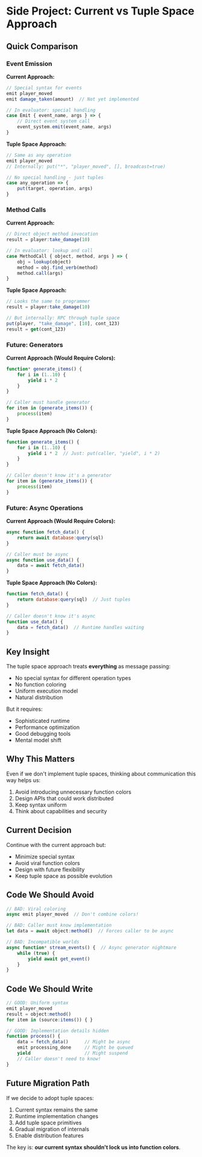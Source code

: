 # Side Project: Current vs Tuple Space Approach

## Quick Comparison

### Event Emission

**Current Approach:**
```javascript
// Special syntax for events
emit player_moved
emit damage_taken(amount)  // Not yet implemented

// In evaluator: special handling
case Emit { event_name, args } => {
    // Direct event system call
    event_system.emit(event_name, args)
}
```

**Tuple Space Approach:**
```javascript
// Same as any operation
emit player_moved
// Internally: put("*", "player_moved", [], broadcast=true)

// No special handling - just tuples
case any_operation => {
    put(target, operation, args)
}
```

### Method Calls

**Current Approach:**
```javascript
// Direct object method invocation
result = player:take_damage(10)

// In evaluator: lookup and call
case MethodCall { object, method, args } => {
    obj = lookup(object)
    method = obj.find_verb(method)
    method.call(args)
}
```

**Tuple Space Approach:**
```javascript
// Looks the same to programmer
result = player:take_damage(10)

// But internally: RPC through tuple space
put(player, "take_damage", [10], cont_123)
result = get(cont_123)
```

### Future: Generators

**Current Approach (Would Require Colors):**
```javascript
function* generate_items() {
    for i in (1..10) {
        yield i * 2
    }
}

// Caller must handle generator
for item in (generate_items()) {
    process(item)
}
```

**Tuple Space Approach (No Colors):**
```javascript
function generate_items() {
    for i in (1..10) {
        yield i * 2  // Just: put(caller, "yield", i * 2)
    }
}

// Caller doesn't know it's a generator
for item in (generate_items()) {
    process(item)
}
```

### Future: Async Operations

**Current Approach (Would Require Colors):**
```javascript
async function fetch_data() {
    return await database:query(sql)
}

// Caller must be async
async function use_data() {
    data = await fetch_data()
}
```

**Tuple Space Approach (No Colors):**
```javascript
function fetch_data() {
    return database:query(sql)  // Just tuples
}

// Caller doesn't know it's async
function use_data() {
    data = fetch_data()  // Runtime handles waiting
}
```

## Key Insight

The tuple space approach treats **everything** as message passing:
- No special syntax for different operation types
- No function coloring
- Uniform execution model
- Natural distribution

But it requires:
- Sophisticated runtime
- Performance optimization
- Good debugging tools
- Mental model shift

## Why This Matters

Even if we don't implement tuple spaces, thinking about communication this way helps us:
1. Avoid introducing unnecessary function colors
2. Design APIs that could work distributed
3. Keep syntax uniform
4. Think about capabilities and security

## Current Decision

Continue with the current approach but:
- Minimize special syntax
- Avoid viral function colors
- Design with future flexibility
- Keep tuple space as possible evolution

## Code We Should Avoid

```javascript
// BAD: Viral coloring
async emit player_moved  // Don't combine colors!

// BAD: Caller must know implementation
let data = await object:method()  // Forces caller to be async

// BAD: Incompatible worlds  
async function* stream_events() {  // Async generator nightmare
    while (true) {
        yield await get_event()
    }
}
```

## Code We Should Write

```javascript
// GOOD: Uniform syntax
emit player_moved
result = object:method()
for item in (source:items()) { }

// GOOD: Implementation details hidden
function process() {
    data = fetch_data()      // Might be async
    emit processing_done     // Might be queued
    yield                    // Might suspend
    // Caller doesn't need to know!
}
```

## Future Migration Path

If we decide to adopt tuple spaces:

1. Current syntax remains the same
2. Runtime implementation changes
3. Add tuple space primitives
4. Gradual migration of internals
5. Enable distribution features

The key is: **our current syntax shouldn't lock us into function colors**.